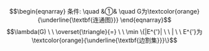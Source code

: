 $$\begin{eqnarray}
条件: \quad
&①& \quad G为\textcolor{orange}{\underline{\textbf{连通图}}} 
\end{eqnarray}$$
$$\lambda(G)  \ \  \overset{\triangle}{=} \ \ \min \{|E^{'}| \ \ | \ \ E^{'}为\textcolor{orange}{\underline{\textbf{边割集}}}\}$$